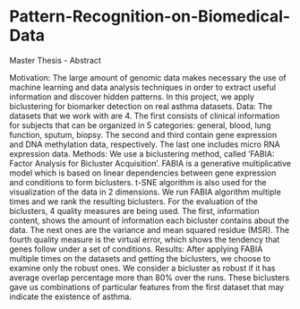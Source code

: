 # Pattern-Recognition-on-Biomedical-Data

Master Thesis - Abstract

Motivation: The large amount of genomic data makes necessary the use
of machine learning and data analysis techniques in order to extract useful
information and discover hidden patterns. In this project, we apply biclustering for biomarker detection on real asthma datasets.
Data: The datasets that we work with are 4. The first consists of clinical
information for subjects that can be organized in 5 categories: general, blood,
lung function, sputum, biopsy. The second and third contain gene expression
and DNA methylation data, respectively. The last one includes micro RNA
expression data.
Methods: We use a biclustering method, called ’FABIA: Factor Analysis for
Bicluster Acquisition’. FABIA is a generative multiplicative model which
is based on linear dependencies between gene expression and conditions
to form biclusters. t-SNE algorithm is also used for the visualization of
the data in 2 dimensions. We run FABIA algorithm multiple times and we
rank the resulting biclusters. For the evaluation of the biclusters, 4 quality
measures are being used. The first, information content, shows the amount
of information each bicluster contains about the data. The next ones are the
variance and mean squared residue (MSR). The fourth quality measure is
the virtual error, which shows the tendency that genes follow under a set of
conditions.
Results: After applying FABIA multiple times on the datasets and getting
the biclusters, we choose to examine only the robust ones. We consider a
bicluster as robust if it has average overlap percentage more than 80% over
the runs. These biclusters gave us combinations of particular features from
the first dataset that may indicate the existence of asthma.
